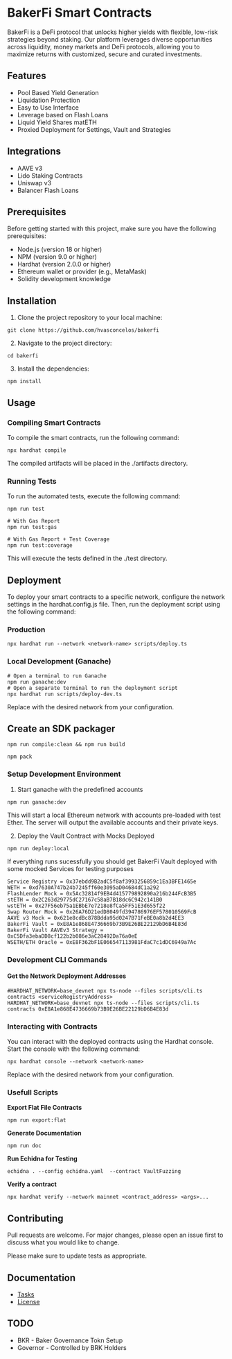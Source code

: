 # BakerFi Smart Contracts

BakerFi is a DeFi protocol that unlocks higher yields with flexible, low-risk strategies beyond staking. Our platform leverages diverse opportunities across liquidity, money markets and DeFi protocols, allowing you to maximize returns with customized, secure and curated investments.

## Features

* Pool Based Yield Generation
* Liquidation Protection
* Easy to Use Interface
* Leverage based on Flash Loans
* Liquid Yield Shares matETH
* Proxied Deployment for Settings, Vault and Strategies

## Integrations
* AAVE v3
* Lido Staking Contracts
* Uniswap v3
* Balancer Flash Loans

## Prerequisites
Before getting started with this project, make sure you have the following prerequisites:

* Node.js (version 18 or higher)
* NPM (version 9.0 or higher)
* Hardhat (version 2.0.0 or higher)
* Ethereum wallet or provider (e.g., MetaMask)
* Solidity development knowledge


## Installation
1. Clone the project repository to your local machine:

```
git clone https://github.com/hvasconcelos/bakerfi
```

2. Navigate to the project directory:

```
cd bakerfi
```

3. Install the dependencies:

```
npm install
```

## Usage

### Compiling Smart Contracts
To compile the smart contracts, run the following command:

```
npx hardhat compile
```

The compiled artifacts will be placed in the ./artifacts directory.

### Running Tests
To run the automated tests, execute the following command:

```
npm run test

# With Gas Report
npm run test:gas

# With Gas Report + Test Coverage
npm run test:coverage
```

This will execute the tests defined in the ./test directory.

## Deployment
To deploy your smart contracts to a specific network, configure the network settings in the hardhat.config.js file. Then, run the deployment script using the following command:

### Production
```
npx hardhat run --network <network-name> scripts/deploy.ts
```

### Local Development (Ganache)

```
# Open a terminal to run Ganache
npm run ganache:dev
# Open a separate terminal to run the deployment script
npx hardhat run scripts/deploy-dev.ts
```

Replace <network-name> with the desired network from your configuration.


## Create an SDK packager


```
npm run compile:clean && npm run build
```

```
npm pack
```

### Setup Development Environment

1. Start ganache with the predefined accounts

```
npm run ganache:dev
```

This will start a local Ethereum network with accounts pre-loaded with test Ether. The server will output the available accounts and their private keys.


2. Deploy the Vault Contract with Mocks Deployed

```
npm run deploy:local
```

If everything runs sucessfully you should get BakerFi Vault deployed with some mocked Services for testing purposes
```
Service Registry = 0x37ebdd9B2adC5f8af3993256859c1Ea3BFE1465e
WETH = 0xd7630A747b24b7245ff60e3095aD04684dC1a292
FlashLender Mock = 0x5Ac32814f9EB4d415779892890a216b244FcB3B5
stETH = 0x2C263d29775dC27167c58aB7B18dc6C942c141B0
wstETH = 0x27F56eb75a1EBbE7e7218e8fCa5FF51E3d655f22
Swap Router Mock = 0x26A76D21edD8049fd394786976EF578010569FcB
AAVE v3 Mock = 0x621e8cdBc878Bdda95d0247B71FeBE0a8b2d4EE3
BakerFi Vault = 0xE8A1e868E4736669b73B9E26BE22129bD6B4E83d
BakerFi Vault AAVEv3 Strategy = 0xC5Dfa3ebaDD8cf122b2b086e3aC28492Da76a0eE
WSETH/ETH Oracle = 0xE8F362bF1E066547113981FdaC7c1dDC6949a7Ac
```

### Development CLI Commands

#### Get the Network Deployment Addresses

```
#HARDHAT_NETWORK=base_devnet npx ts-node --files scripts/cli.ts  contracts <serviceRegistryAddress>
HARDHAT_NETWORK=base_devnet npx ts-node --files scripts/cli.ts  contracts 0xE8A1e868E4736669b73B9E26BE22129bD6B4E83d
```

### Interacting with Contracts
You can interact with the deployed contracts using the Hardhat console. Start the console with the following command:

```
npx hardhat console --network <network-name>
```

Replace <network-name> with the desired network from your configuration.


### Usefull Scripts

**Export Flat File Contracts**

```
npm run export:flat
```

**Generate Documentation**
```
npm run doc
```

**Run Echidna for Testing**

```
echidna . --config echidna.yaml  --contract VaultFuzzing
```

**Verify a contract**

```
npx hardhat verify --network mainnet <contract_address> <args>...
```

## Contributing
Pull requests are welcome. For major changes, please open an issue first to discuss what you would like to change.

Please make sure to update tests as appropriate.

## Documentation

* [Tasks](TASKS.md)
* [License](LICENSE)

## TODO

* BKR - Baker Governance Tokn Setup
* Governor - Controlled by BRK Holders






